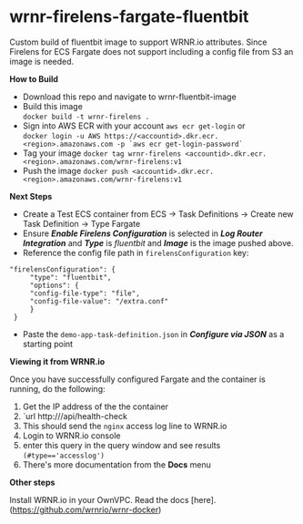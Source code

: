 # wrnr-firelens-fargate-fluentbit
Custom build of fluentbit image to support WRNR.io attributes. Since Firelens for ECS Fargate does not support including a config file from S3 an image is needed.

**How to Build**
- Download this repo and navigate to wrnr-fluentbit-image
- Build this image<br>
  `docker build -t wrnr-firelens .`
- Sign into AWS ECR with your account
  `aws ecr get-login` or <br/>
  ``` docker login -u AWS https://<accountid>.dkr.ecr.<region>.amazonaws.com -p `aws ecr get-login-password` ```
- Tag your image
  `docker tag wrnr-firelens <accountid>.dkr.ecr.<region>.amazonaws.com/wrnr-firelens:v1`
- Push the image
  `docker push <accountid>.dkr.ecr.<region>.amazonaws.com/wrnr-firelens:v1`
  
**Next Steps**
- Create a Test ECS container from ECS -> Task Definitions -> Create new Task Definition -> Type Fargate
- Ensure **_Enable Firelens Configuration_** is selected in **_Log Router Integration_** and **_Type_** is _fluentbit_ and **_Image_** is the image pushed above.
- Reference the config file path in `firelensConfiguration` key:
```
"firelensConfiguration": {
     "type": "fluentbit",
     "options": {
     "config-file-type": "file",
     "config-file-value": "/extra.conf"
     }
 }
 ```
 - Paste the `demo-app-task-definition.json` in **_Configure via JSON_** as a starting point

**Viewing it from WRNR.io**

Once you have successfully configured Fargate and the container is running, do the following:
1. Get the IP address of the the container
2. `url http://<ip-address>/api/health-check
3. This should send the `nginx` access log line to WRNR.io
4. Login to WRNR.io console
5. enter this query in the query window and see results `(#type=='accesslog')`
6. There's more documentation from the **Docs** menu

**Other steps**  

Install WRNR.io in your OwnVPC. Read the docs [here].(https://github.com/wrnrio/wrnr-docker)
